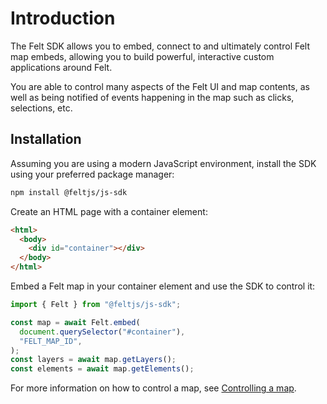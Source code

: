# Introduction

The Felt SDK allows you to embed, connect to and ultimately control Felt map embeds, allowing
you to build powerful, interactive custom applications around Felt.

You are able to control many aspects of the Felt UI and map contents, as well as being notified
of events happening in the map such as clicks, selections, etc.

## Installation

Assuming you are using a modern JavaScript environment, install the SDK using your preferred
package manager:

```bash
npm install @feltjs/js-sdk
```

Create an HTML page with a container element:

```html
<html>
  <body>
    <div id="container"></div>
  </body>
</html>
```

Embed a Felt map in your container element and use the SDK to control it:

```javascript
import { Felt } from "@feltjs/js-sdk";

const map = await Felt.embed(
  document.querySelector("#container"),
  "FELT_MAP_ID",
);
const layers = await map.getLayers();
const elements = await map.getElements();
```

For more information on how to control a map, see [Controlling a map](./Controlling%20a%20map.md).
